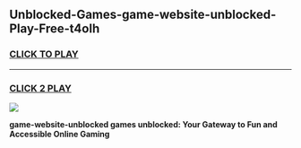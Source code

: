 
## Unblocked-Games-game-website-unblocked-Play-Free-t4olh
<h3>
<a href="https://premium76.site?title=game-website-unblocked&ref=20A">CLICK TO PLAY</a></h3>
<hr>

<h3>
<a href="https://premium76.site?title=game-website-unblocked&ref=20A">CLICK 2 PLAY</a>
  
</h3>

<a href="https://premium76.site?title=game-website-unblocked&ref=20A"><img src="https://clearcache.store/games.png"></a>


**game-website-unblocked games unblocked: Your Gateway to Fun and Accessible Online Gaming**
